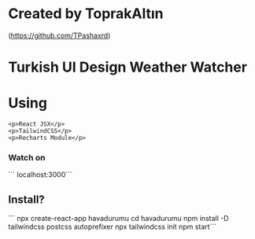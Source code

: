 # Created by ToprakAltın
(https://github.com/TPashaxrd)

<h1>Turkish UI Design Weather Watcher</h1>
 
# Using 
    <p>React JSX</p>
    <p>TailwindCSS</p>
    <p>Recharts Module</p>

<h3>Watch on</h3>
```
localhost:3000```

<h2>Install?</h2>
```
npx create-react-app havadurumu
cd havadurumu
<!---TailwindCSS--!>
npm install -D tailwindcss postcss autoprefixer
npx tailwindcss init
<!---Start--!>
npm start```
